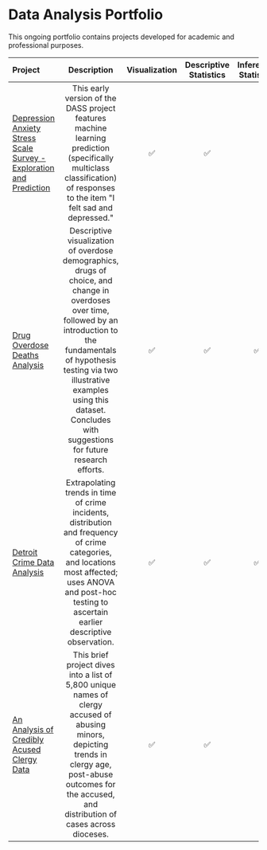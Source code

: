 # Data Analysis Portfolio

This ongoing portfolio contains projects developed for academic and professional purposes.


| Project | Description | Visualization | Descriptive Statistics | Inferential Statistics | Machine Learning |
| :--- | :---: | :---: | :---: | :---: | :---: |
| [Depression Anxiety Stress Scale Survey - Exploration and Prediction](https://github.com/Skye80/Data-Analysis-Portfolio/blob/master/Depression%20Anxiety%20Stress%20Scale%20Analysis-checkpoint.ipynb) | This early version of the DASS project features machine learning prediction (specifically multiclass classification) of responses to the item "I felt sad and depressed." | ✅ | ✅ | | ✅ |
| [Drug Overdose Deaths Analysis](https://github.com/Skye80/Data-Analysis-Portfolio/blob/master/Drug%20Overdose%20Deaths%20-checkpoint.ipynb) | Descriptive visualization of overdose demographics, drugs of choice, and change in overdoses over time, followed by an introduction to the fundamentals of hypothesis testing via two illustrative examples using this dataset. Concludes with suggestions for future research efforts. | ✅ | ✅ | ✅ | |
| [Detroit Crime Data Analysis](https://github.com/Skye80/Data-Analysis-Portfolio/blob/master/Detroit%20Crime%20Data%20Analysis-checkpoint.ipynb) | Extrapolating trends in time of crime incidents, distribution and frequency of crime categories, and locations most affected; uses ANOVA and post-hoc testing to ascertain earlier descriptive observation. | ✅ | ✅ | ✅ | |
| [An Analysis of Credibly Acused Clergy Data](https://github.com/Skye80/Data-Analysis-Portfolio/blob/master/Analysis%20of%20Credibly%20Accused%20Clergy%20Data.ipynb) | This brief project dives into a list of 5,800 unique names of clergy accused of abusing minors, depicting trends in clergy age, post-abuse outcomes for the accused, and distribution of cases across dioceses. | ✅ | ✅ | | |
